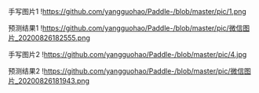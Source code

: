 手写图片1
!https://github.com/yangguohao/Paddle-/blob/master/pic/1.png


预测结果1
!https://github.com/yangguohao/Paddle-/blob/master/pic/微信图片_20200826182555.png


手写图片2
!https://github.com/yangguohao/Paddle-/blob/master/pic/4.jpg


预测结果2
!https://github.com/yangguohao/Paddle-/blob/master/pic/微信图片_20200826181943.png
